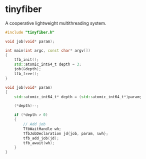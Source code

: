 tinyfiber
============
A cooperative lightweight multithreading system. 

```cpp
#include "tinyfiber.h"

void job(void* param);

int main(int argc, const char* argv[])
{
    tfb_init();
    std::atomic_int64_t depth = 3;
    job(&depth);
    tfb_free();
}

void job(void* param)
{
    std::atomic_int64_t* depth = (std::atomic_int64_t*)param;

    (*depth)--;

    if (*depth > 0)
    {
        // Add job
        TfbWaitHandle wh;
        TfbJobDeclaration jd{job, param, &wh};
        tfb_add_job(jd);
        tfb_await(wh);
    }
}
```
